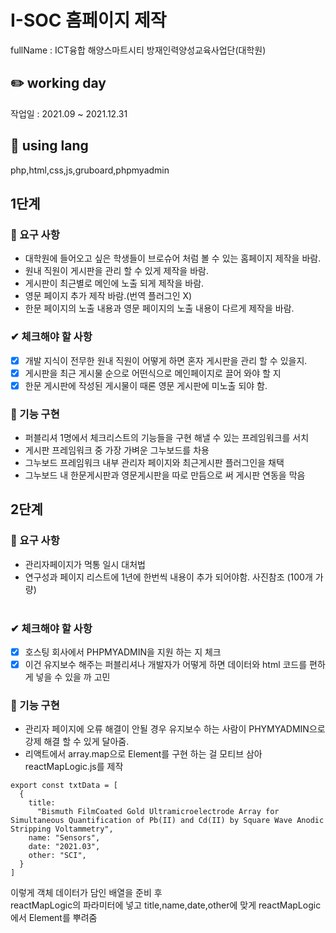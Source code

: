 # I-SOC 홈페이지 제작

fullName : ICT융합 해양스마트시티 방재인력양성교육사업단(대학원)

## ✏️ working day

작업일 : 2021.09 ~ 2021.12.31
<br />

## 📃 using lang

php,html,css,js,gruboard,phpmyadmin
<br />

## 1단계

### 📝 요구 사항

- 대학원에 들어오고 싶은 학생들이 브로슈어 처럼 볼 수 있는 홈페이지 제작을 바람.
- 원내 직원이 게시판을 관리 할 수 있게 제작을 바람.
- 게시판이 최근별로 메인에 노출 되게 제작을 바람.
- 영문 페이지 추가 제작 바람.(번역 플러그인 X)
- 한문 페이지의 노출 내용과 영문 페이지의 노출 내용이 다르게 제작을 바람.

### ✔ 체크해야 할 사항

- [x] 개발 지식이 전무한 원내 직원이 어떻게 하면 혼자 게시판을 관리 할 수 있을지.
- [x] 게시판을 최근 게시물 순으로 어떤식으로 메인페이지로 끌어 와야 할 지
- [x] 한문 게시판에 작성된 게시물이 때론 영문 게시판에 미노출 되야 함.

### 🚀 기능 구현

- 퍼블리셔 1명에서 체크리스트의 기능들을 구현 해낼 수 있는 프레임워크를 서치
- 게시판 프레임워크 중 가장 가벼운 그누보드를 차용
- 그누보드 프레임워크 내부 관리자 페이지와 최근게시판 플러그인을 채택
- 그누보드 내 한문게시판과 영문게시판을 따로 만듬으로 써 게시판 연동을 막음

## 2단계

### 📝 요구 사항

- 관리자페이지가 먹통 일시 대처법
- 연구성과 페이지 리스트에 1년에 한번씩 내용이 추가 되어야함. 사진참조 (100개 가량)
  <br/>
  <img src="000.PNG" alt="" />

### ✔ 체크해야 할 사항

- [x] 호스팅 회사에서 PHPMYADMIN을 지원 하는 지 체크
- [x] 이건 유지보수 해주는 퍼블리셔나 개발자가 어떻게 하면 데이터와 html 코드를 편하게 넣을 수 있을 까 고민

### 🚀 기능 구현

- 관리자 페이지에 오류 해결이 안될 경우 유지보수 하는 사람이 PHYMYADMIN으로 강제 해결 할 수 있게 달아줌.
- 리액트에서 array.map으로 Element를 구현 하는 걸 모티브 삼아 reactMapLogic.js를 제작

```
export const txtData = [
  {
    title:
      "Bismuth FilmCoated Gold Ultramicroelectrode Array for Simultaneous Quantification of Pb(II) and Cd(II) by Square Wave Anodic Stripping Voltammetry",
    name: "Sensors",
    date: "2021.03",
    other: "SCI",
  }
]
```

이렇게 객체 데이터가 담인 배열을 준비 후<br />
reactMapLogic의 파라미터에 넣고 title,name,date,other에 맞게 reactMapLogic에서 Element를 뿌려줌
